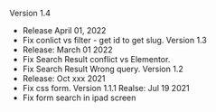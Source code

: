 Version 1.4
 * Release April 01, 2022
 * Fix conlict vs filter - get id to get slug.
Version 1.3
 * Release: March 01 2022
 * Fix Search Result conflict vs Elementor.
 * Fix Search Result Wrong query.
Version 1.2
 * Release: Oct xxx 2021
* Fix css form.
Version 1.1.1
Realse: Jul 19 2021
 * Fix form search in ipad screen
